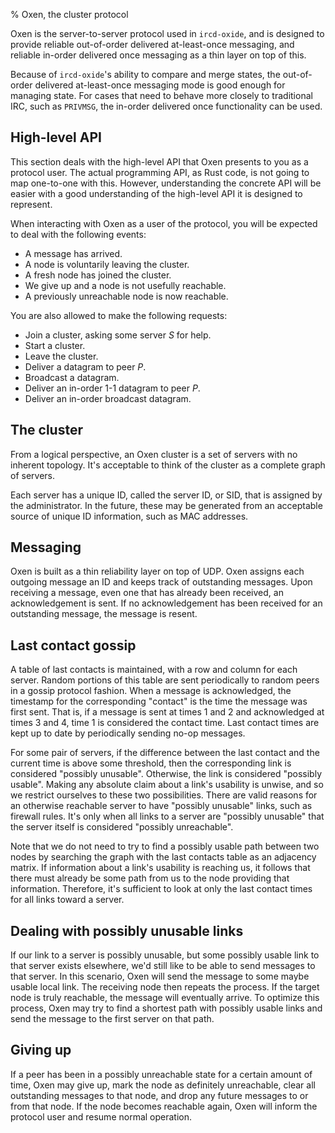 % Oxen, the cluster protocol

Oxen is the server-to-server protocol used in `ircd-oxide`, and is designed to
provide reliable out-of-order delivered at-least-once messaging, and reliable
in-order delivered once messaging as a thin layer on top of this.

Because of `ircd-oxide`'s ability to compare and merge states, the out-of-order
delivered at-least-once messaging mode is good enough for managing state. For
cases that need to behave more closely to traditional IRC, such as `PRIVMSG`,
the in-order delivered once functionality can be used.

## High-level API

This section deals with the high-level API that Oxen presents to you as a
protocol user. The actual programming API, as Rust code, is not going to map
one-to-one with this. However, understanding the concrete API will be easier
with a good understanding of the high-level API it is designed to represent.

When interacting with Oxen as a user of the protocol, you will be expected to
deal with the following events:

  *  A message has arrived.
  *  A node is voluntarily leaving the cluster.
  *  A fresh node has joined the cluster.
  *  We give up and a node is not usefully reachable.
  *  A previously unreachable node is now reachable.

You are also allowed to make the following requests:

  *  Join a cluster, asking some server *S* for help.
  *  Start a cluster.
  *  Leave the cluster.
  *  Deliver a datagram to peer *P*.
  *  Broadcast a datagram.
  *  Deliver an in-order 1-1 datagram to peer *P*.
  *  Deliver an in-order broadcast datagram.

## The cluster

From a logical perspective, an Oxen cluster is a set of servers with no
inherent topology. It's acceptable to think of the cluster as a complete graph
of servers.

Each server has a unique ID, called the server ID, or SID, that is assigned by
the administrator. In the future, these may be generated from an acceptable
source of unique ID information, such as MAC addresses.

## Messaging

Oxen is built as a thin reliability layer on top of UDP. Oxen assigns each
outgoing message an ID and keeps track of outstanding messages. Upon receiving
a message, even one that has already been received, an acknowledgement is sent.
If no acknowledgement has been received for an outstanding message, the message
is resent.

## Last contact gossip

A table of last contacts is maintained, with a row and column for each server.
Random portions of this table are sent periodically to random peers in a gossip
protocol fashion. When a message is acknowledged, the timestamp for the
corresponding "contact" is the time the message was first sent. That is, if a
message is sent at times 1 and 2 and acknowledged at times 3 and 4, time 1 is
considered the contact time. Last contact times are kept up to date by
periodically sending no-op messages.

For some pair of servers, if the difference between the last contact and the
current time is above some threshold, then the corresponding link is considered
"possibly unusable". Otherwise, the link is considered "possibly usable".
Making any absolute claim about a link's usability is unwise, and so we
restrict ourselves to these two possibilities. There are valid reasons for an
otherwise reachable server to have "possibly unusable" links, such as firewall
rules. It's only when all links to a server are "possibly unusable" that the
server itself is considered "possibly unreachable".

Note that we do not need to try to find a possibly usable path between two
nodes by searching the graph with the last contacts table as an adjacency
matrix. If information about a link's usability is reaching us, it follows that
there must already be some path from us to the node providing that information.
Therefore, it's sufficient to look at only the last contact times for all links
toward a server.

## Dealing with possibly unusable links

If our link to a server is possibly unusable, but some possibly usable link to
that server exists elsewhere, we'd still like to be able to send messages to
that server. In this scenario, Oxen will send the message to some maybe usable
local link. The receiving node then repeats the process. If the target node is
truly reachable, the message will eventually arrive. To optimize this process,
Oxen may try to find a shortest path with possibly usable links and send the
message to the first server on that path.

## Giving up

If a peer has been in a possibly unreachable state for a certain amount of
time, Oxen may give up, mark the node as definitely unreachable, clear all
outstanding messages to that node, and drop any future messages to or from that
node. If the node becomes reachable again, Oxen will inform the protocol user
and resume normal operation.
